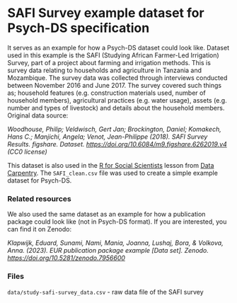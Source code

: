 # SAFI Survey example dataset for Psych-DS specification

It serves as an example for how a Psych-DS dataset could look like. Dataset used in this example is the SAFI (Studying African Farmer-Led Irrigation) Survey, part of a project about farming and irrigation methods. This is survey data relating to households and agriculture in Tanzania and Mozambique. The survey data was collected through interviews conducted between November 2016 and June 2017. The survey covered such things as; household features (e.g. construction materials used, number of household members), agricultural practices (e.g. water usage), assets (e.g. number and types of livestock) and details about the household members. Original data source:

*Woodhouse, Philip; Veldwisch, Gert Jan; Brockington, Daniel; Komakech, Hans C.; Manjichi, Angela; Venot, Jean-Philippe (2018). SAFI Survey Results. figshare. Dataset. <https://doi.org/10.6084/m9.figshare.6262019.v4> (CC0 license)*

This dataset is also used in the [R for Social Scientists](https://datacarpentry.org/r-socialsci/) lesson from [Data Carpentry](https://datacarpentry.org/). The `SAFI_clean.csv` file was used to create a simple example dataset for Psych-DS.

### Related resources

We also used the same dataset as an example for how a publication package could look like (not in Psych-DS format). If you are interested, you can find it on Zenodo:

*Klapwijk, Eduard, Sunami, Nami, Mania, Joanna, Lushaj, Bora, & Volkova, Anna. (2023). EUR publication package example [Data set]. Zenodo. <https://doi.org/10.5281/zenodo.7956600>*

### Files

`data/study-safi-survey_data.csv` - raw data file of the SAFI survey

